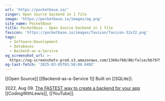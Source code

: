 ```yaml
---
url: 'https://pocketbase.io/'
zinger: Open Source backend in 1 file
image: 'https://pocketbase.io/images/og.png'
site_name: PocketBase
title: PocketBase - Open Source backend in 1 file
favicon: 'https://pocketbase.io/images/favicon/favicon-32x32.png'
tags:
  - Software-Development
  - Databases
  - Backend-as-a-Service
og_screenshot_url: >-
  https://og-screenshots-prod.s3.amazonaws.com/1366x768/80/false/bb79754a704e19459fc436b1856451987c20612298e422abff1e4edb71590417.jpeg
og-last-fetch: '2025-03-05T03:58:08.849Z'
---
```

[[Open Source]]
[[Backend-as-a-Service 1]]
Built on [[SQLite]]. 

2022, Aug 09. [The FASTEST way to create a backend for your app](https://youtube.com/shorts/iYPIWFHXFg4?si=suYfyEt5RWAShn_J) [[CodingWithLewis]], [[YouTube]]. 
